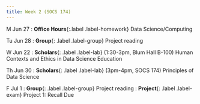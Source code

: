 ```yaml
---
title: Week 2 (SOCS 174)
---
```


M Jun 27
: **Office Hours**{:.label .label-homework} Data Science/Computing

Tu Jun 28
: **Group**{: .label .label-group} Project reading

W Jun 22
: **Scholars**{: .label .label-lab} (1:30-3pm, Blum Hall B-100) Human Contexts and Ethics in Data Science Education

Th Jun 30
: **Scholars**{: .label .label-lab} (3pm-4pm, SOCS 174) Principles of Data Science

F Jul 1
: **Group**{: .label .label-group} Project reading
: **Project**{: .label .label-exam} Project 1: Recall Due
